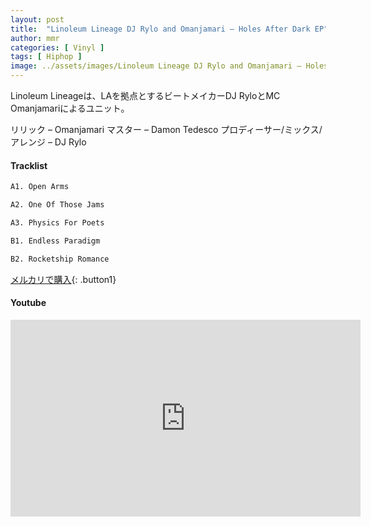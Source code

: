 ```yaml
---
layout: post
title:  "Linoleum Lineage DJ Rylo and Omanjamari – Holes After Dark EP"
author: mmr
categories: [ Vinyl ]
tags: [ Hiphop ]
image: ../assets/images/Linoleum Lineage DJ Rylo and Omanjamari – Holes After Dark EP.webp
---
```


Linoleum Lineageは、LAを拠点とするビートメイカーDJ RyloとMC Omanjamariによるユニット。


リリック – Omanjamari
マスター – Damon Tedesco
プロディーサー/ミックス/アレンジ – DJ Rylo

#### Tracklist
```md
A1. Open Arms

A2. One Of Those Jams

A3. Physics For Poets

B1. Endless Paradigm

B2. Rocketship Romance
```

[メルカリで購入](https://jp.mercari.com/item/m38371047573?afid=6142608987){: .button1}

#### Youtube
<iframe width="560" height="315" src="https://www.youtube.com/embed/I0EkvTdQZQo?si=Ktf69V9U1oDBJkps" title="YouTube video player" frameborder="0" allow="accelerometer; autoplay; clipboard-write; encrypted-media; gyroscope; picture-in-picture; web-share" referrerpolicy="strict-origin-when-cross-origin" allowfullscreen></iframe>